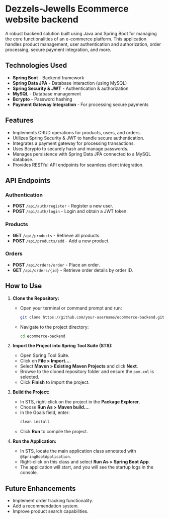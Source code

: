 # Dezzels-Jewells Ecommerce website backend

A robust backend solution built using Java and Spring Boot for managing the core functionalities of an e-commerce platform. This application handles product management, user authentication and authorization, order processing, secure payment integration, and more.

## Technologies Used

- **Spring Boot** - Backend framework
- **Spring Data JPA** - Database interaction (using MySQL)
- **Spring Security & JWT** - Authentication & authorization
- **MySQL** - Database management
- **Bcrypto** - Password hashing
- **Payment Gateway Integration** - For processing secure payments

## Features

- Implements CRUD operations for products, users, and orders.
- Utilizes Spring Security & JWT to handle secure authentication.
- Integrates a payment gateway for processing transactions.
- Uses Bcrypto to securely hash and manage passwords.
- Manages persistence with Spring Data JPA connected to a MySQL database.
- Provides RESTful API endpoints for seamless client integration.

## API Endpoints

### Authentication
- **POST** `/api/auth/register` - Register a new user.
- **POST** `/api/auth/login` - Login and obtain a JWT token.

### Products
- **GET** `/api/products` - Retrieve all products.
- **POST** `/api/products/add` - Add a new product.

### Orders
- **POST** `/api/orders/order` - Place an order.
- **GET** `/api/orders/{id}` - Retrieve order details by order ID.


## How to Use

1. **Clone the Repository:**
   - Open your terminal or command prompt and run:
     ```bash
     git clone https://github.com/your-username/ecommerce-backend.git
     ```
   - Navigate to the project directory:
     ```bash
     cd ecommerce-backend
     ```

2. **Import the Project into Spring Tool Suite (STS):**
   - Open Spring Tool Suite.
   - Click on **File > Import...**.
   - Select **Maven > Existing Maven Projects** and click **Next**.
   - Browse to the cloned repository folder and ensure the `pom.xml` is selected.
   - Click **Finish** to import the project.

3. **Build the Project:**
   - In STS, right-click on the project in the **Package Explorer**.
   - Choose **Run As > Maven build...**.
   - In the Goals field, enter:
     ```bash
     clean install
     ```
   - Click **Run** to compile the project.

4. **Run the Application:**
   - In STS, locate the main application class annotated with `@SpringBootApplication`.
   - Right-click on this class and select **Run As > Spring Boot App**.
   - The application will start, and you will see the startup logs in the console.
  
## Future Enhancements

- Implement order tracking functionality.
- Add a recommendation system.
- Improve product search capabilities.



